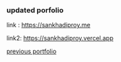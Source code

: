 ### updated porfolio

link : https://sankhadiproy.me

link2: https://sankhadiproy.vercel.app

[previous portfolio](https://sankhadip-roy.github.io/portfolio)